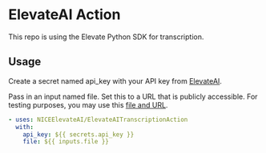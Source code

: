 # ElevateAI Action

This repo is using the Elevate Python SDK for transcription. 

## Usage

Create a secret named api_key with your API key from [ElevateAI](https://www.elevateai.com).

Pass in an input named file. Set this to a URL that is publicly accessible. For testing purposes, you may use this [file and URL](https://app.elevateai.com/_content/ElevateAi.Shared/files/ElevateAI-Audio-Sample.wav).

```yaml
- uses: NICEElevateAI/ElevateAITranscriptionAction
  with:
    api_key: ${{ secrets.api_key }}
    file: ${{ inputs.file }}
```

